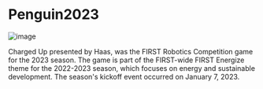 # Penguin2023
![image](https://github.com/user-attachments/assets/1641a8d2-5c17-406f-895e-1ae8d7ec54de)

Charged Up presented by Haas, was the FIRST Robotics Competition game for the 2023 season. The game is part of the FIRST-wide FIRST Energize theme for the 2022-2023 season, which focuses on energy and sustainable development. The season's kickoff event occurred on January 7, 2023.
